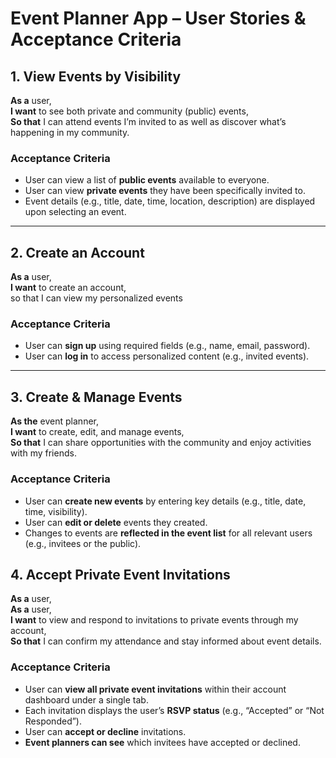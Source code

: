 # Event Planner App – User Stories & Acceptance Criteria

## 1. View Events by Visibility  
**As a** user,  
**I want** to see both private and community (public) events,  
**So that** I can attend events I’m invited to as well as discover what’s happening in my community.  

### Acceptance Criteria
- User can view a list of **public events** available to everyone.  
- User can view **private events** they have been specifically invited to.  
- Event details (e.g., title, date, time, location, description) are displayed upon selecting an event.

---

## 2. Create an Account  
**As a** user,  
**I want** to create an account,  
so that I can view my personalized events 

### Acceptance Criteria
- User can **sign up** using required fields (e.g., name, email, password).  
- User can **log in** to access personalized content (e.g., invited events).  

---

## 3. Create & Manage Events  
**As the** event planner,  
**I want** to create, edit, and manage events,  
**So that** I can share opportunities with the community and enjoy activities with my friends.  

### Acceptance Criteria
- User can **create new events** by entering key details (e.g., title, date, time, visibility).  
- User can **edit or delete** events they created.  
- Changes to events are **reflected in the event list** for all relevant users (e.g., invitees or the public).

## 4. Accept Private Event Invitations  
**As a** user,  
**As a** user,  
**I want** to view and respond to invitations to private events through my account,  
**So that** I can confirm my attendance and stay informed about event details.  

### Acceptance Criteria
- User can **view all private event invitations** within their account dashboard under a single tab.  
- Each invitation displays the user’s **RSVP status** (e.g., “Accepted” or “Not Responded”).  
- User can **accept or decline** invitations.
- **Event planners can see** which invitees have accepted or declined.
